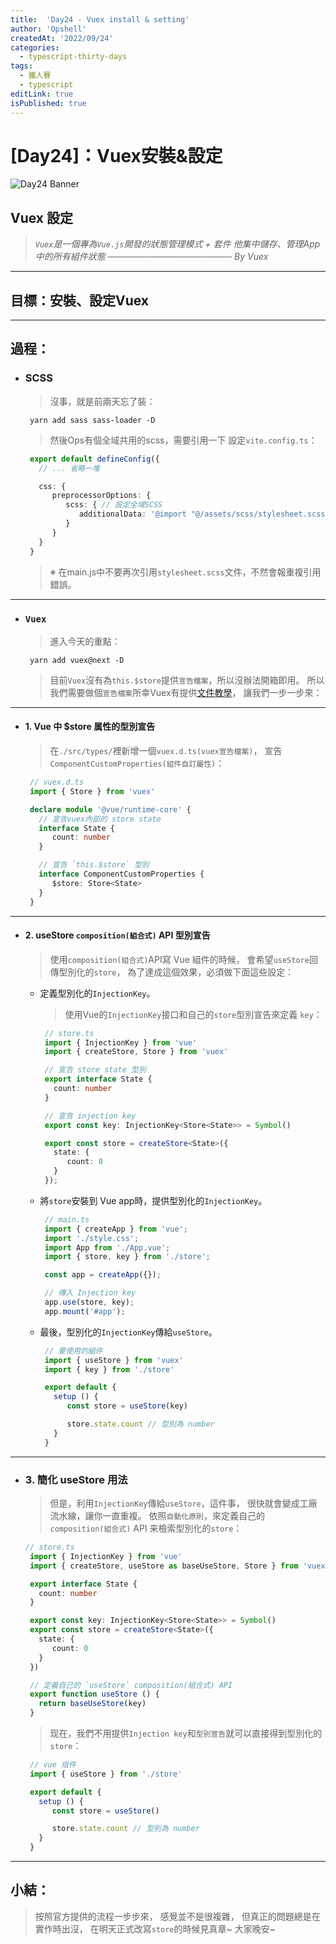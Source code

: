 ```yaml
---
title:  'Day24 - Vuex install & setting'
author: 'Opshell'
createdAt: '2022/09/24'
categories:
  - typescript-thirty-days
tags:
  - 鐵人賽
  - typescript
editLink: true
isPublished: true
---
```


# [Day24]：Vuex安裝&設定
![Day24 Banner](https://ithelp.ithome.com.tw/upload/images/20220924/20109918GfzKzAInd6.jpg)

## Vuex 設定
> *`Vuex`是一個專為`Vue.js`開發的狀態管理模式 + 套件*
> *他集中儲存、管理App中的所有組件狀態*
> *──────────────────── By Vuex*

---
## 目標：安裝、設定Vuex

---
## 過程：
- ### SCSS
   > 沒事，就是前兩天忘了裝：
   ```shell
    yarn add sass sass-loader -D
   ```
   > 然後Ops有個全域共用的scss，需要引用一下
   > 設定`vite.config.ts`：
   ```typescript
    export default defineConfig({
      // ... 省略一堆

      css: {
         preprocessorOptions: {
            scss: { // 設定全域SCSS
               additionalData: '@import "@/assets/scss/stylesheet.scss";'
            }
         }
      }
    }
   ```
   > ※ 在main.js中不要再次引用`stylesheet.scss`文件，不然會報重複引用錯誤。

---
- ### `Vuex`
   > 進入今天的重點：
   ```shell
    yarn add vuex@next -D
   ```
   > 目前`Vuex`沒有為`this.$store`提供`宣告檔案`，所以沒辦法開箱即用。
   > 所以我們需要做個`宣告檔案`所幸Vuex有提供[文件教學](https://vuex.vuejs.org/zh/guide/typescript-support.html)，
   > 讓我們一步一步來：

---
* #### 1. Vue 中 $store 属性的型別宣告
   > 在`./src/types/`裡新增一個`vuex.d.ts(vuex宣告檔案)`，
   > 宣告`ComponentCustomProperties(組件自訂屬性)`：
   ```typescript
    // vuex.d.ts
    import { Store } from 'vuex'

    declare module '@vue/runtime-core' {
      // 宣告vuex內部的 store state
      interface State {
         count: number
      }

      // 宣告 `this.$store` 型別
      interface ComponentCustomProperties {
         $store: Store<State>
      }
    }
   ```
---
* #### 2. useStore `composition(組合式)` API 型別宣告
   > 使用`composition(組合式)`API寫 Vue 組件的時候，
   > 會希望`useStore`回傳型別化的`store`，
   > 為了達成這個效果，必須做下面這些設定：

   * 定義型別化的`InjectionKey`。
      > 使用Vue的`InjectionKey`接口和自己的`store`型別宣告來定義 `key`：
      ```typescript
       // store.ts
       import { InjectionKey } from 'vue'
       import { createStore, Store } from 'vuex'

       // 宣告 store state 型別
       export interface State {
         count: number
       }

       // 宣告 injection key
       export const key: InjectionKey<Store<State>> = Symbol()

       export const store = createStore<State>({
         state: {
            count: 0
         }
       });
      ```

   * 將`store`安裝到 Vue app時，提供型別化的`InjectionKey`。
      ```typescript
       // main.ts
       import { createApp } from 'vue';
       import './style.css';
       import App from './App.vue';
       import { store, key } from './store';

       const app = createApp({});

       // 傳入 Injection key
       app.use(store, key);
       app.mount('#app');
      ```

   * 最後，型別化的`InjectionKey`傳給`useStore`。
      ```typescript
       // 要使用的組件
       import { useStore } from 'vuex'
       import { key } from './store'

       export default {
         setup () {
            const store = useStore(key)

            store.state.count // 型別為 number
         }
       }
      ```

---
* ### 3. 簡化 useStore 用法
   > 但是，利用`InjectionKey`傳給`useStore`，這件事，
   > 很快就會變成工廠流水線，讓你一直重複。
   > 依照`自動化原則`，來定義自己的`composition(組合式)` API 来檢索型別化的`store`：
   ```typescript
   // store.ts
    import { InjectionKey } from 'vue'
    import { createStore, useStore as baseUseStore, Store } from 'vuex'

    export interface State {
      count: number
    }

    export const key: InjectionKey<Store<State>> = Symbol()
    export const store = createStore<State>({
      state: {
         count: 0
      }
    })

    // 定義自己的 `useStore` composition(組合式) API
    export function useStore () {
      return baseUseStore(key)
    }
   ```
   > 现在，我們不用提供`Injection key`和`型別宣告`就可以直接得到型別化的`store`：
   ```typescript
    // vue 组件
    import { useStore } from './store'

    export default {
      setup () {
         const store = useStore()

         store.state.count // 型別為 number
      }
    }
   ```

---
## 小結：
> 按照官方提供的流程一步步來，
> 感覺並不是很複雜，
> 但真正的問題總是在實作時出沒，
> 在明天正式改寫`store`的時候見真章~
> 大家晚安~
